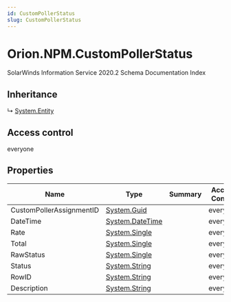 ```yaml
---
id: CustomPollerStatus
slug: CustomPollerStatus
---
```


# Orion.NPM.CustomPollerStatus

SolarWinds Information Service 2020.2 Schema Documentation Index

## Inheritance

↳ [System.Entity](./../System/Entity)

## Access control

everyone

## Properties

| Name | Type | Summary | Access Control |
| ------ | ------ | ------ | ------ |
| CustomPollerAssignmentID | [System.Guid](https://docs.microsoft.com/en-us/dotnet/api/system.guid) |  | everyone |
| DateTime | [System.DateTime](https://docs.microsoft.com/en-us/dotnet/api/system.datetime) |  | everyone |
| Rate | [System.Single](https://docs.microsoft.com/en-us/dotnet/api/system.single) |  | everyone |
| Total | [System.Single](https://docs.microsoft.com/en-us/dotnet/api/system.single) |  | everyone |
| RawStatus | [System.Single](https://docs.microsoft.com/en-us/dotnet/api/system.single) |  | everyone |
| Status | [System.String](https://docs.microsoft.com/en-us/dotnet/api/system.string) |  | everyone |
| RowID | [System.String](https://docs.microsoft.com/en-us/dotnet/api/system.string) |  | everyone |
| Description | [System.String](https://docs.microsoft.com/en-us/dotnet/api/system.string) |  | everyone |

